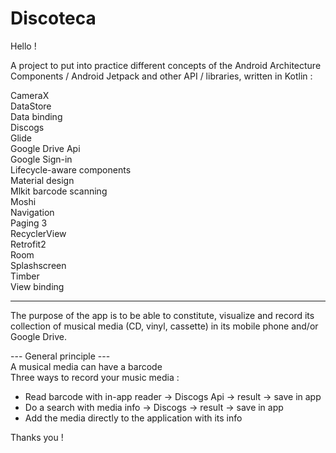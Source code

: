 # Discoteca

Hello !

A project to put into practice different concepts of the Android Architecture Components / Android Jetpack and other API / libraries, written in Kotlin :

CameraX<br/>
DataStore<br/>
Data binding<br/>
Discogs<br/>
Glide<br/>
Google Drive Api<br/>
Google Sign-in<br/>
Lifecycle-aware components<br/>
Material design<br/>
Mlkit barcode scanning<br/>
Moshi<br/>
Navigation<br/>
Paging 3<br/>
RecyclerView<br/>
Retrofit2<br/>
Room<br/>
Splashscreen<br/>
Timber<br/>
View binding<br/>

*******************

The purpose of the app is to be able to constitute, visualize and record its collection of musical media (CD, vinyl, cassette) in its mobile phone and/or Google Drive.</br>

--- General principle --- <br/>
A musical media can have a barcode <br/>
Three ways to record your music media : <br/>
* Read barcode with in-app reader -> Discogs Api -> result -> save in app
* Do a search with media info -> Discogs -> result -> save in app
* Add the media directly to the application with its info

Thanks you !
